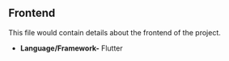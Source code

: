 ## Frontend

This file would contain details about the frontend of the project.

* **Language/Framework-** Flutter
